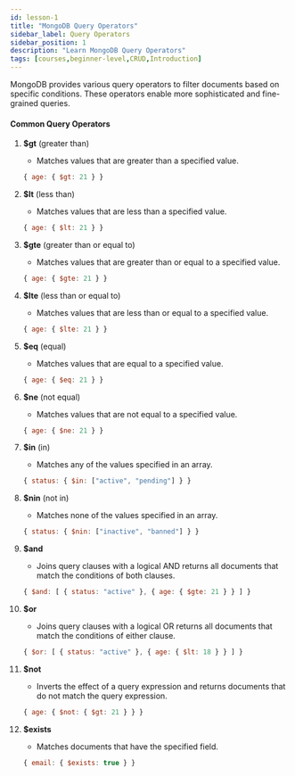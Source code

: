 ```yaml
---
id: lesson-1
title: "MongoDB Query Operators"
sidebar_label: Query Operators
sidebar_position: 1
description: "Learn MongoDB Query Operators"
tags: [courses,beginner-level,CRUD,Introduction]
--- 
```

 

MongoDB provides various query operators to filter documents based on specific conditions. These operators enable more sophisticated and fine-grained queries.

#### Common Query Operators

1. **$gt** (greater than)
   - Matches values that are greater than a specified value.
   ```javascript
   { age: { $gt: 21 } }
   ```

2. **$lt** (less than)
   - Matches values that are less than a specified value.
   ```javascript
   { age: { $lt: 21 } }
   ```

3. **$gte** (greater than or equal to)
   - Matches values that are greater than or equal to a specified value.
   ```javascript
   { age: { $gte: 21 } }
   ```

4. **$lte** (less than or equal to)
   - Matches values that are less than or equal to a specified value.
   ```javascript
   { age: { $lte: 21 } }
   ```

5. **$eq** (equal)
   - Matches values that are equal to a specified value.
   ```javascript
   { age: { $eq: 21 } }
   ```

6. **$ne** (not equal)
   - Matches values that are not equal to a specified value.
   ```javascript
   { age: { $ne: 21 } }
   ```

7. **$in** (in)
   - Matches any of the values specified in an array.
   ```javascript
   { status: { $in: ["active", "pending"] } }
   ```

8. **$nin** (not in)
   - Matches none of the values specified in an array.
   ```javascript
   { status: { $nin: ["inactive", "banned"] } }
   ```

9. **$and**
   - Joins query clauses with a logical AND returns all documents that match the conditions of both clauses.
   ```javascript
   { $and: [ { status: "active" }, { age: { $gte: 21 } } ] }
   ```

10. **$or**
    - Joins query clauses with a logical OR returns all documents that match the conditions of either clause.
    ```javascript
    { $or: [ { status: "active" }, { age: { $lt: 18 } } ] }
    ```

11. **$not**
    - Inverts the effect of a query expression and returns documents that do not match the query expression.
    ```javascript
    { age: { $not: { $gt: 21 } } }
    ```

12. **$exists**
    - Matches documents that have the specified field.
    ```javascript
    { email: { $exists: true } }
    ```
